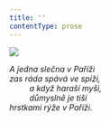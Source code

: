 ```yaml
---
title: ''
contentType: prose
---
```


![](../Images/069.jpg)

_A jedna slečna v Paříži  
zas ráda spává ve spíži,  
         a když haraší myši,  
         důmyslně je tiší  
hrstkami rýže v Paříži._
